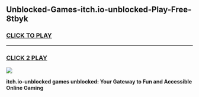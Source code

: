 
## Unblocked-Games-itch.io-unblocked-Play-Free-8tbyk
<h3>
<a href="https://premium76.site?title=itch.io-unblocked&ref=12A">CLICK TO PLAY</a></h3>
<hr>

<h3>
<a href="https://premium76.site?title=itch.io-unblocked&ref=12A">CLICK 2 PLAY</a>
  
</h3>

<a href="https://premium76.site?title=itch.io-unblocked&ref=12A"><img src="https://clearcache.store/games.png"></a>


**itch.io-unblocked games unblocked: Your Gateway to Fun and Accessible Online Gaming**
